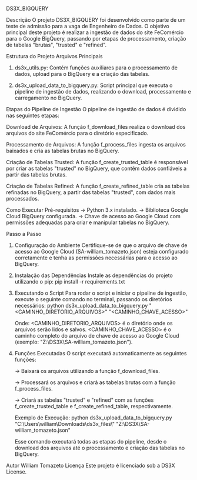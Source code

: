 DS3X_BIGQUERY


Descrição
O projeto DS3X_BIGQUERY foi desenvolvido como parte de um teste de admissão para a vaga de Engenheiro de Dados. O objetivo principal deste projeto é realizar a ingestão de dados do site FeComércio para o Google BigQuery, passando por etapas de processamento, criação de tabelas "brutas", "trusted" e "refined".


Estrutura do Projeto
Arquivos Principais
1. ds3x_utils.py: Contém funções auxiliares para o processamento de dados, upload para o BigQuery e a criação das tabelas.

2. ds3x_upload_data_to_bigquery.py: Script principal que executa o pipeline de ingestão de dados, realizando o download, processamento e carregamento no BigQuery.


Etapas do Pipeline de Ingestão
O pipeline de ingestão de dados é dividido nas seguintes etapas:

Download de Arquivos:
A função f_download_files realiza o download dos arquivos do site FeComércio para o diretório especificado.

Processamento de Arquivos:
A função f_process_files ingesta os arquivos baixados e cria as tabelas brutas no BigQuery.

Criação de Tabelas Trusted:
A função f_create_trusted_table é responsável por criar as tabelas "trusted" no BigQuery, que contêm dados confiáveis a partir das tabelas brutas.

Criação de Tabelas Refined:
A função f_create_refined_table cria as tabelas refinadas no BigQuery, a partir das tabelas "trusted", com dados mais processados.


Como Executar
Pré-requisitos
-> Python 3.x instalado.
-> Biblioteca Google Cloud BigQuery configurada.
-> Chave de acesso ao Google Cloud com permissões adequadas para criar e manipular tabelas no BigQuery.


Passo a Passo
1. Configuração do Ambiente
   Certifique-se de que o arquivo de chave de acesso ao Google Cloud (SA-william_tomazeto.json) esteja configurado corretamente e tenha as permissões necessárias para o acesso ao BigQuery.

2. Instalação das Dependências
   Instale as dependências do projeto utilizando o pip:
   pip install -r requirements.txt

3. Executando o Script
   Para rodar o script e iniciar o pipeline de ingestão, execute o seguinte comando no terminal, passando os diretórios necessários:
   python ds3x_upload_data_to_bigquery.py "<CAMINHO_DIRETORIO_ARQUIVOS>" "<CAMINHO_CHAVE_ACESSO>"

   Onde:
   <CAMINHO_DIRETORIO_ARQUIVOS> é o diretório onde os arquivos serão lidos e salvos.
   <CAMINHO_CHAVE_ACESSO> é o caminho completo do arquivo de chave de acesso ao Google Cloud (exemplo: "Z:\\DS3X\\SA-william_tomazeto.json").

4. Funções Executadas
   O script executará automaticamente as seguintes funções:

   -> Baixará os arquivos utilizando a função f_download_files.

   -> Processará os arquivos e criará as tabelas brutas com a função f_process_files.

   -> Criará as tabelas "trusted" e "refined" com as funções f_create_trusted_table e f_create_refined_table, respectivamente.

   Exemplo de Execução:
   python ds3x_upload_data_to_bigquery.py "C:\\Users\\william\\Downloads\\ds3x_files\\" "Z:\\DS3X\\SA-william_tomazeto.json"
   
   Esse comando executará todas as etapas do pipeline, desde o download dos arquivos até o processamento e criação das tabelas no BigQuery.

Autor
William Tomazeto
Licença
Este projeto é licenciado sob a DS3X License.
